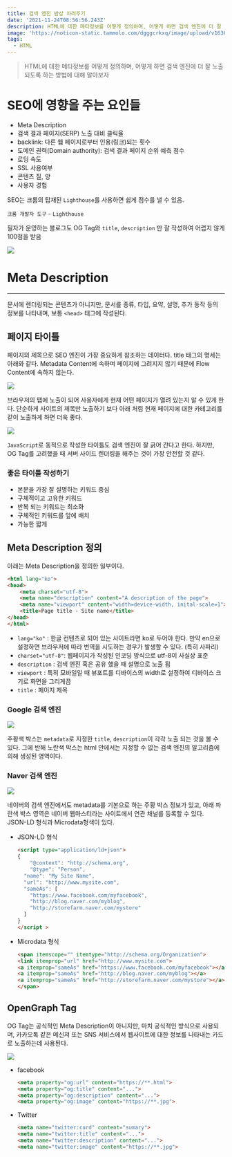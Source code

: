 ```yaml
---
title: 검색 엔진 밥상 차려주기
date: '2021-11-24T08:56:56.243Z'
description: HTML에 대한 메타정보를 어떻게 정의하며, 어떻게 하면 검색 엔진에 더 잘 노출되도록 하는 방법에 대해 알아보자.
image: 'https://noticon-static.tammolo.com/dgggcrkxq/image/upload/v1636033473/tlog/cover/%E1%84%92%E1%85%AA%E1%86%AF%E1%84%89%E1%85%A5%E1%86%BC%E1%84%92%E1%85%AA%E1%84%8B%E1%85%B5%E1%84%86%E1%85%B5%E1%84%8C%E1%85%B5_r9ymiw.png'
tags:
  - HTML
---
```


> HTML에 대한 메타정보를 어떻게 정의하며, 어떻게 하면 검색 엔진에 더 잘 노출되도록 하는 방법에 대해 알아보자


# SEO에 영향을 주는 요인들

- Meta Description
- 검색 결과 페이지(SERP) 노출 대비 클릭율
- backlink: 다른 웹 페이지로부터 인용(링크)되는 횟수
- 도메인 권력(Domain authority): 검색 결과 페이지 순위 예측 점수
- 로딩 속도
- SSL 사용여부
- 콘텐츠 질, 양
- 사용자 경험

SEO는 크롬의 탑재된 `Lighthouse`를 사용하면 쉽게 점수를 낼 수 있음.

`크롬 개발자 도구` - `Lighthouse`

필자가 운영하는 블로그도 OG Tag와 `title`, `description` 만 잘 작성하여 어렵지 않게 100점을 받음

![](https://noticon-static.tammolo.com/dgggcrkxq/image/upload/v1637712237/tlog/xmmgow9dpzu2jghqo9sl.png)

# Meta Description

---

문서에 렌더링되는 콘텐츠가 아니지만, 문서를 종류, 타입, 요약, 설명, 추가 동작 등의 정보를 나타내며, 보통 `<head>` 태그에 작성된다.

## 페이지 타이틀

페이지의 제목으로 SEO 엔진이 가장 중요하게 참조하는 데이터다. title 태그의 명세는 아래와 같다. Metadata Content에 속하며 페이지에 그려지지 않기 때문에 Flow Content에 속하지 않는다. 

![](https://noticon-static.tammolo.com/dgggcrkxq/image/upload/v1637712237/tlog/w7bvut6ogw3olypib22a.png)

브라우저의 탭에 노출이 되어 사용자에게 현재 어떤 페이지가 열려 있는지 알 수 있게 한다. 단순하게 사이트의 제목만 노출하기 보다 아래 처럼 현재 페이지에 대한 카테고리를 같이 노출하게 하면 더욱 좋다.

![](https://noticon-static.tammolo.com/dgggcrkxq/image/upload/v1637712237/tlog/dk9rx77brgqxrdzemmtj.png)

`JavaScript`로 동적으로 작성한 타이틀도 검색 엔진이 잘 긁어 간다고 한다. 하지만, OG Tag를 고려했을 때 서버 사이드 렌더링을 해주는 것이 가장 안전할 것 같다.

### 좋은 타이틀 작성하기

- 본문을 가장 잘 설명하는 키워드 중심
- 구체적이고 고유한 키워드
- 반복 되는 키워드는 최소화
- 구체적인 키워드를 앞에 배치
- 가능한 짧게

## Meta Description 정의

아래는 Meta Description을 정의한 일부이다.

```html
<html lang="ko">
<head>
	<meta charset="utf-8">
	<meta name="description" content="A description of the page">
	<meta name="viewport" content="width=device-width, inital-scale=1">
	<title>Page title - Site name</title>
</head>
</html>
```

- `lang="ko"` : 한글 컨텐츠로 되어 있는 사이트라면 ko로 두어야 한다. 만약 en으로 설정하면 브라우저에 따라 번역을 시도하는 경우가 발생할 수 있다. (특히 사파리)
- `charset="utf-8"`: 웹페이지가 작성된 인코딩 방식으로 utf-8이 사실상 표준
- `description` : 검색 엔진 혹은 공유 했을 때 설명으로 노출 됨
- `viewport` : 특히 모바일일 때 뷰포트를 디바이스의 width로 설정하여 디바이스 크기로 화면을 그리게끔
- `title` : 페이지 제목

### Google 검색 엔진

![](https://noticon-static.tammolo.com/dgggcrkxq/image/upload/v1637712237/tlog/zd3xw1yawpyjh6mujmwb.png)

주황색 박스는 `metadata`로 지정한 `title`, `description`이 각각 노출 되는 것을 볼 수 있다. 그에 반해 노란색 박스는 html 안에서는 지정할 수 없는 검색 엔진의 알고리즘에 의해 생성된 영역이다.

### Naver 검색 엔진

![](https://noticon-static.tammolo.com/dgggcrkxq/image/upload/v1637712237/tlog/lwvmaazitdweyiccxt9p.png)

네이버의 검색 엔진에서도 metadata를 기본으로 하는 주황 박스 정보가 있고, 아래 파란색 박스 영역은 네이버 웹마스터라는 사이트에서 연관 채널를 등록할 수 있다. JSON-LD 형식과 Microdata형색이 있다.

- JSON-LD 형식
    
    ```html
    <script type="application/ld+json">
    {
    	"@context": "http://schema.org",
    	"@type": "Person",
      "name": "My Site Name",
      "url": "http://www.mysite.com",
      "sameAs": [
        "https://www.facebook.com/myfacebook",
        "http://blog.naver.com/myblog",
        "http://storefarm.naver.com/mystore"
      ]
    }
    </script >
    ```
    

- Microdata 형식
    
    ```html
    <span itemscope="" itemtype="http://schema.org/Organization">
    <link itemprop="url" href="http://www.mysite.com">
    <a itemprop="sameAs" href="https://www.facebook.com/myfacebook"></a>
    <a itemprop="sameAs" href="http://blog.naver.com/myblog"></a>
    <a itemprop="sameAs" href="http://storefarm.naver.com/mystore"></a>
    </span>
    ```
    

## OpenGraph Tag

OG Tag는 공식적인 Meta Description이 아니지만, 마치 공식적인 방식으로 사용되며, 카카오톡 같은 메신져 또는 SNS 서비스에서 웹사이트에 대한 정보를 나타내는 카드로 노출하는데 사용된다.

![](https://noticon-static.tammolo.com/dgggcrkxq/image/upload/v1637712238/tlog/sqg5w7enlklkisok2oin.png)

- facebook
    
    ```html
    <meta property="og:url" content="https://**.html">
    <meta property="og:title" content="...">
    <meta property="og:description" content="...">
    <meta property="og:image" content="https://**.jpg">
    ```
    
- Twitter
    
    ```html
    <meta name="twitter:card" content="sumary">
    <meta name="twitter:title" content="...">
    <meta name="twitter:description" content="...">
    <meta name="twitter:image" content="https://**.jpg">
    ```